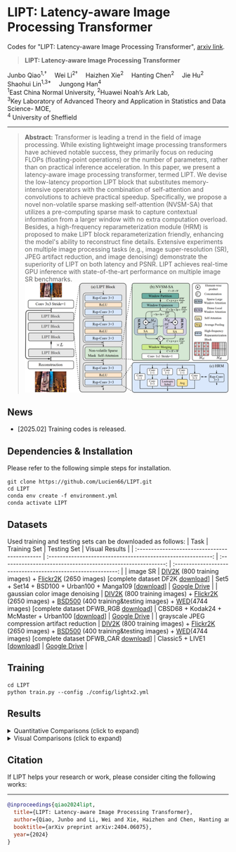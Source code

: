 # LIPT: Latency-aware Image Processing Transformer

Codes for "LIPT: Latency-aware Image Processing Transformer", [arxiv link](https://arxiv.org/abs/2404.06075).


> **LIPT: Latency-aware Image Processing Transformer** <br>
<div>
    Junbo Qiao<sup>1,†</sup>&emsp;
    Wei Li<sup>2†</sup>&emsp;
    Haizhen Xie<sup>2</sup>&emsp;
    Hanting Chen<sup>2</sup>&emsp;
    Jie Hu<sup>2</sup>&emsp;
    Shaohui Lin<sup>1,3*</sup>&emsp;
    Jungong Han<sup>4</sup>&emsp;
</div>

<div>
    <sup>1</sup>East China Normal University, <sup>2</sup>Huawei Noah’s Ark Lab, <br/>
    <sup>3</sup>Key Laboratory of Advanced Theory and Application in Statistics and Data Science- MOE, <br/>
    <sup>4</sup> University of Sheffield
</div>

---

> **Abstract:** 
Transformer is leading a trend in the field of image processing. While existing lightweight image processing transformers have achieved notable success, they primarily focus on reducing FLOPs (floating-point operations) or the number of parameters, rather than on practical inference acceleration. In this paper, we present a latency-aware image processing transformer, termed LIPT. We devise the low-latency proportion LIPT block that substitutes memory-intensive operators with the combination of self-attention and convolutions to achieve practical speedup. Specifically, we propose a novel non-volatile sparse masking self-attention (NVSM-SA) that utilizes a pre-computing sparse mask to capture contextual information from a larger window with no extra computation overload. Besides, a high-frequency reparameterization module (HRM) is proposed to make LIPT block reparameterization friendly, enhancing the model's ability to reconstruct fine details. Extensive experiments on multiple image processing tasks (e.g., image super-resolution (SR), JPEG artifact reduction, and image denoising) demonstrate the superiority of LIPT on both latency and PSNR. LIPT achieves real-time GPU inference with state-of-the-art performance on multiple image SR benchmarks.
![LIPT](./figs/LIPT.png)

## News
- [2025.02] Training codes is released.

## Dependencies & Installation
Please refer to the following simple steps for installation.
```
git clone https://github.com/Lucien66/LIPT.git
cd LIPT
conda env create -f environment.yml
conda activate LIPT
```

## Datasets


Used training and testing sets can be downloaded as follows:
| Task                                          |                         Training Set                         |                         Testing Set                          |                        Visual Results                        |
| :-------------------------------------------- | :----------------------------------------------------------: | :----------------------------------------------------------: | :----------------------------------------------------------: |
| image SR                                      | [DIV2K](https://data.vision.ee.ethz.ch/cvl/DIV2K/) (800 training images) +  [Flickr2K](https://cv.snu.ac.kr/research/EDSR/Flickr2K.tar) (2650 images) [complete dataset DF2K [download](https://drive.google.com/file/d/1TubDkirxl4qAWelfOnpwaSKoj3KLAIG4/view?usp=share_link)] | Set5 + Set14 + BSD100 + Urban100 + Manga109 [[download](https://drive.google.com/file/d/1n-7pmwjP0isZBK7w3tx2y8CTastlABx1/view?usp=sharing)] | [Google Drive](https://drive.google.com/drive/folders/12ecR677Hty1_WkbnKCOWaI1v4sNpVHsT?usp=share_link) |
| gaussian color image denoising                          | [DIV2K](https://data.vision.ee.ethz.ch/cvl/DIV2K/) (800 training images) +  [Flickr2K](https://cv.snu.ac.kr/research/EDSR/Flickr2K.tar) (2650 images) + [BSD500](http://www.eecs.berkeley.edu/Research/Projects/CS/vision/grouping/BSR/BSR_bsds500.tgz) (400 training&testing images) + [WED](http://ivc.uwaterloo.ca/database/WaterlooExploration/exploration_database_and_code.rar)(4744 images) [complete dataset DFWB_RGB [download](https://drive.google.com/file/d/1jPgG_URDQZ4kyXaMMXJ8AZ8jEErCdKuM/view?usp=share_link)] | CBSD68 + Kodak24 + McMaster + Urban100  [[download](https://drive.google.com/file/d/1baLpOjNlTCNbREUDAZf9Lso6YCeUOQER/view?usp=sharing)] | [Google Drive](https://drive.google.com/drive/folders/1H9nx0Gd6kfneh6anKaKzAgIn7G3djSSx?usp=share_link) |
| grayscale JPEG compression artifact reduction | [DIV2K](https://data.vision.ee.ethz.ch/cvl/DIV2K/) (800 training images) +  [Flickr2K](https://cv.snu.ac.kr/research/EDSR/Flickr2K.tar) (2650 images) + [BSD500](http://www.eecs.berkeley.edu/Research/Projects/CS/vision/grouping/BSR/BSR_bsds500.tgz) (400 training&testing images) + [WED](http://ivc.uwaterloo.ca/database/WaterlooExploration/exploration_database_and_code.rar)(4744 images) [complete dataset DFWB_CAR [download](https://drive.google.com/file/d/1IASyJRsX9CKBE0i5iSJMelIr_a6U5Qcd/view?usp=share_link)] | Classic5 + LIVE1 [[download](https://drive.google.com/file/d/1KJ1ArYxRubRAWP1VgONf6rly1DwiRnzZ/view?usp=sharing)] | [Google Drive](https://drive.google.com/drive/folders/1RA143yluYZAcWOzxeT7pE_olusEN99i4?usp=share_link) |



## Training
```
cd LIPT
python train.py --config ./config/lightx2.yml
```

## Results

<details>
<summary>Quantitative Comparisons (click to expand)</summary>

<p align="center">
  <img src="./figs/light.png">
</p>
</details>

<details>
<summary>Visual Comparisons (click to expand)</summary>

<p align="center">
  <img src="./figs/vis.png">
</p>
</details>


## Citation

If LIPT helps your research or work, please consider citing the following works:

----------
```BibTex
@inproceedings{qiao2024lipt,
  title={LIPT: Latency-aware Image Processing Transformer},
  author={Qiao, Junbo and Li, Wei and Xie, Haizhen and Chen, Hanting and Hu, Jie and Lin, Shaohui and Han, Jungong},
  booktitle={arXiv preprint arXiv:2404.06075},
  year={2024}
}
```
